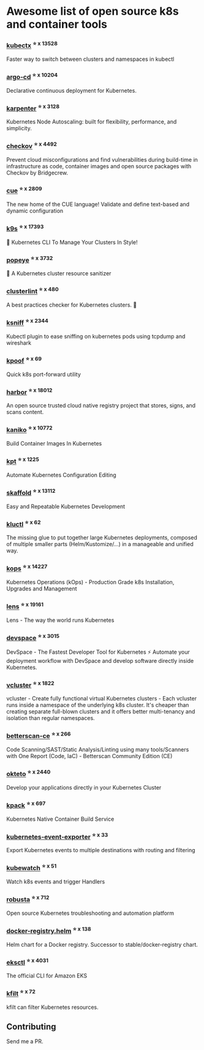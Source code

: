 # Awesome list of open source k8s and container tools

### [kubectx](https://github.com/ahmetb/kubectx) <sup>⭐️ x 13528</sup>
Faster way to switch between clusters and namespaces in kubectl
### [argo-cd](https://github.com/argoproj/argo-cd) <sup>⭐️ x 10204</sup>
Declarative continuous deployment for Kubernetes.
### [karpenter](https://github.com/aws/karpenter) <sup>⭐️ x 3128</sup>
Kubernetes Node Autoscaling: built for flexibility, performance, and simplicity.
### [checkov](https://github.com/bridgecrewio/checkov) <sup>⭐️ x 4492</sup>
Prevent cloud misconfigurations and find vulnerabilities during build-time in infrastructure as code, container images and open source packages with Checkov by Bridgecrew.
### [cue](https://github.com/cue-lang/cue) <sup>⭐️ x 2809</sup>
The new home of the CUE language! Validate and define text-based and dynamic configuration
### [k9s](https://github.com/derailed/k9s) <sup>⭐️ x 17393</sup>
🐶 Kubernetes CLI To Manage Your Clusters In Style!
### [popeye](https://github.com/derailed/popeye) <sup>⭐️ x 3732</sup>
👀 A Kubernetes cluster resource sanitizer
### [clusterlint](https://github.com/digitalocean/clusterlint) <sup>⭐️ x 480</sup>
A best practices checker for Kubernetes clusters. 🤠
### [ksniff](https://github.com/eldadru/ksniff) <sup>⭐️ x 2344</sup>
Kubectl plugin to ease sniffing on kubernetes pods using tcpdump and wireshark
### [kpoof](https://github.com/farmotive/kpoof) <sup>⭐️ x 69</sup>
Quick k8s port-forward utility
### [harbor](https://github.com/goharbor/harbor) <sup>⭐️ x 18012</sup>
An open source trusted cloud native registry project that stores, signs, and scans content.
### [kaniko](https://github.com/GoogleContainerTools/kaniko) <sup>⭐️ x 10772</sup>
Build Container Images In Kubernetes
### [kpt](https://github.com/GoogleContainerTools/kpt) <sup>⭐️ x 1225</sup>
Automate Kubernetes Configuration Editing
### [skaffold](https://github.com/GoogleContainerTools/skaffold) <sup>⭐️ x 13112</sup>
Easy and Repeatable Kubernetes Development
### [kluctl](https://github.com/kluctl/kluctl) <sup>⭐️ x 62</sup>
The missing glue to put together large Kubernetes deployments, composed of multiple smaller parts (Helm/Kustomize/...)  in a manageable and unified way.
### [kops](https://github.com/kubernetes/kops) <sup>⭐️ x 14227</sup>
Kubernetes Operations (kOps) - Production Grade k8s Installation, Upgrades and Management
### [lens](https://github.com/lensapp/lens) <sup>⭐️ x 19161</sup>
Lens - The way the world runs Kubernetes
### [devspace](https://github.com/loft-sh/devspace) <sup>⭐️ x 3015</sup>
DevSpace - The Fastest Developer Tool for Kubernetes ⚡ Automate your deployment workflow with DevSpace and develop software directly inside Kubernetes.
### [vcluster](https://github.com/loft-sh/vcluster) <sup>⭐️ x 1822</sup>
vcluster - Create fully functional virtual Kubernetes clusters - Each vcluster runs inside a namespace of the underlying k8s cluster. It's cheaper than creating separate full-blown clusters and it offers better multi-tenancy and isolation than regular namespaces.
### [betterscan-ce](https://github.com/marcinguy/betterscan-ce) <sup>⭐️ x 266</sup>
Code Scanning/SAST/Static Analysis/Linting using many tools/Scanners with One Report (Code, IaC) - Betterscan Community Edition (CE)
### [okteto](https://github.com/okteto/okteto) <sup>⭐️ x 2440</sup>
Develop your applications directly in your Kubernetes Cluster
### [kpack](https://github.com/pivotal/kpack) <sup>⭐️ x 697</sup>
Kubernetes Native Container Build Service
### [kubernetes-event-exporter](https://github.com/resmoio/kubernetes-event-exporter) <sup>⭐️ x 33</sup>
Export Kubernetes events to multiple destinations with routing and filtering
### [kubewatch](https://github.com/robusta-dev/kubewatch) <sup>⭐️ x 51</sup>
Watch k8s events and trigger Handlers
### [robusta](https://github.com/robusta-dev/robusta) <sup>⭐️ x 712</sup>
Open source Kubernetes troubleshooting and automation platform
### [docker-registry.helm](https://github.com/twuni/docker-registry.helm) <sup>⭐️ x 138</sup>
Helm chart for a Docker registry. Successor to stable/docker-registry chart.
### [eksctl](https://github.com/weaveworks/eksctl) <sup>⭐️ x 4031</sup>
The official CLI for Amazon EKS
### [kfilt](https://github.com/ryane/kfilt) <sup>⭐️ x 72</sup>
kfilt can filter Kubernetes resources.

## Contributing

Send me a PR.


